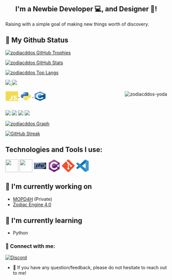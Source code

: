 <h2 align="center">
I'm a Newbie Developer 💻, and Designer 🎨!
</h2> 

Raising <Dev> with a simple goal of making new things worth of discovery.

 <h2>🥇 My Github Status</h2>

  [![zodiacddos GitHub Trophies](https://github-profile-trophy.vercel.app/?username=zodiacddos&theme=dracula&margin-w=15&amargin-h=15&column=7)](https://github.com/zodiacddos)
  
[![zodiacddos GitHub Stats](https://github-readme-stats.vercel.app/api?username=zodiacddos&show_icons=true&title_color=FFF&bg_color=000&icon_color=FFF&border_radius=10&hide_border=true&text_color=00CF91)](https://github.com/zodiacddos)
  
[![zodiacddos Top Langs](https://github-readme-stats.vercel.app/api/top-langs/?username=zodiacddos&layout=compact&show_icons=true&title_color=FFF&bg_color=000&icon_color=FFF&border_radius=10&hide_border=true&text_color=00CF91)](https://github.com/zodiacddos)

<!-- [![willianrod's wakatime stats](https://github-readme-stats.vercel.app/api/wakatime?username=zodiacddos&bg_color=000&icon_color=FFF&border_radius=10)](https://github.com/zodiacddos?tab=repositories)
   -->
  
</div>

 <div>
  <a href="https://github.com/zodiacddos">
  <img height="150em" src="https://github-readme-stats.vercel.app/api?username=zodiacddos&show_icons=true&theme=highcontrast"/>
  <img height="150em" src="https://github-readme-stats.vercel.app/api/top-langs/?username=zodiacddos&theme=highcontrast"/>
</div>
<div style="display: inline_block"><br>
  <img align="center" alt="zodiacddos-Js" height="30" width="40" src="https://raw.githubusercontent.com/devicons/devicon/master/icons/javascript/javascript-plain.svg">
  <img align="center" alt="zodiacddos-Python" height="30" width="40" src="https://raw.githubusercontent.com/devicons/devicon/master/icons/python/python-original.svg">
  <img align="center" alt="zodiacddos-C" height="30" width="40" src="https://raw.githubusercontent.com/devicons/devicon/master/icons/c/c-original.svg">
  <img align="right" alt="zodiacddos-yoda" src="https://c.tenor.com/Bpbu2-YNL6cAAAAM/hacker-pupper-dog.gif">
</div>
  
  ##
 
<div> 
  <a href="https://www.youtube.com/" target="_blank"><img src="https://img.shields.io/badge/YouTube-FF0000?style=for-the-badge&logo=youtube&logoColor=white" target="_blank"></a>
  <a href="https://www.instagram.com/" target="_blank"><img src="https://img.shields.io/badge/-Instagram-%23E4405F?style=for-the-badge&logo=instagram&logoColor=white" target="_blank"></a>
 <a href="https://discord.gg/" target="_blank"><img src="https://img.shields.io/badge/Discord-7289DA?style=for-the-badge&logo=discord&logoColor=white" target="_blank"></a> 
  <a href = "zodiacddos@gmail.com"><img src="https://img.shields.io/badge/-Gmail-%23333?style=for-the-badge&logo=gmail&logoColor=white" target="_blank"></a>
 
<a href="https://github.com/zodiacddos"><img alt="zodiacddos Graph"
    src="https://activity-graph.herokuapp.com/graph?username=zodiacddos&bg_color=0D1117&color=5BCDEC&line=5BCDEC&point=FFFFFF&hide_border=true" /></a>
 
[![GitHub Streak](https://github-readme-streak-stats.herokuapp.com?user=zodiacddos&date_format=M%20j%5B%2C%20Y%5D)](https://git.io/streak-stats)
 
</div>

 ## Technologies and Tools I use:

[<img src='https://i.giphy.com/media/LMt9638dO8dftAjtco/100.webp' width='40' height='40' />](https://python.org/)
[<img src='https://i.giphy.com/media/ln7z2eWriiQAllfVcn/200.webp' width='40' height='40' />](https://nodejs.org/)
[<img src='https://raw.githubusercontent.com/devicons/devicon/master/icons/php/php-original.svg' width='40' height='40' />](https://www.php.net/)
[<img src='https://raw.githubusercontent.com/devicons/devicon/master/icons/csharp/csharp-original.svg' width='40' height='40' />](https://docs.microsoft.com/en-us/dotnet/csharp/)
[<img src='https://raw.githubusercontent.com/devicons/devicon/master/icons/git/git-original.svg' width='40' height='40' />](https://git-scm.com/)
[<img src='https://raw.githubusercontent.com/devicons/devicon/master/icons/vscode/vscode-original.svg' width='40' height='40' />](https://marketplace.visualstudio.com/items?itemName=i007c.00-team-theme)
<!-- [<img src='https://raw.githubusercontent.com/devicons/devicon/master/icons/docker/docker-original.svg' width='40' height='40' />](https://www.docker.com/) -->

## 🔭 I'm currently working on

- [MOPD4H](https://github.com/zodiacddos/) (Private)
- [Zodiac Engine 4.0](https://zodiac-games.network)

## 🌱 I'm currently learning

- Python

### 🤝 Connect with me:

[![Discord](https://img.shields.io/badge/-Discord-7289da?style=flat&logo=Discord&logoColor=FFFFFF&labelColor=2c2f33)](https://discord.gg/AMpYvjX86H)
</br>
- 💬 If you have any question/feedback, please do not hesitate to reach out to me!
